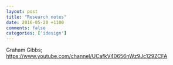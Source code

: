 ```yaml
---
layout: post
title: "Research notes"
date: 2016-05-20 +1100
comments: false
categories: ['idesign']
---
```


Graham Gibbs; https://www.youtube.com/channel/UCafkV40656nWz9Jc129ZCFA
